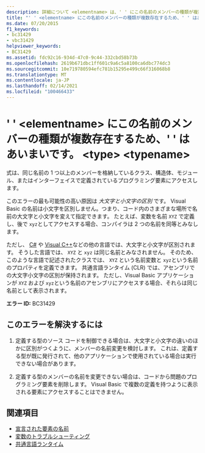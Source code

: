 ```yaml
---
description: 詳細について <elementname> は、' ' にこの名前のメンバーの種類が複数存在するため、' ' があいまいです。 <type> <typename>
title: "' ' <elementname> にこの名前のメンバーの種類が複数存在するため、' ' はあいまいです。 <type> <typename>"
ms.date: 07/20/2015
f1_keywords:
- bc31429
- vbc31429
helpviewer_keywords:
- BC31429
ms.assetid: fdc92c16-934d-47c0-9c44-332cbd58b73b
ms.openlocfilehash: 2619b671dbc1ff601c9a6c5a8100ca6dbc774dc3
ms.sourcegitcommit: 10e719780594efc781b15295e499c66f316068b8
ms.translationtype: MT
ms.contentlocale: ja-JP
ms.lasthandoff: 02/14/2021
ms.locfileid: "100466433"
---
```

# <a name="elementname-is-ambiguous-because-multiple-kinds-of-members-with-this-name-exist-in-type-typename"></a>' ' \<elementname> にこの名前のメンバーの種類が複数存在するため、' ' はあいまいです。 \<type> \<typename>

式は、同じ名前の 1 つ以上のメンバーを格納しているクラス、構造体、モジュール、またはインターフェイスで定義されているプログラミング要素にアクセスします。  
  
 このエラーの最も可能性の高い原因は *大文字と小文字の区別* です。 Visual Basic の名前は小文字を区別しません。つまり、コード内のさまざまな場所で名前の大文字と小文字を変えて指定できます。 たとえば、変数を名前 `XYZ` で定義 し、後で `xyz`としてアクセスする場合、コンパイラは 2 つの名前を同等とみなします。  
  
 ただし、 [C#](../../csharp/index.yml) や [Visual C++](/cpp/index)などの他の言語では、大文字と小文字が区別されます。 そうした言語では、 `XYZ` と `xyz` は同じ名前とみなされません。 そのため、このような言語で記述されたクラスでは、 `XYZ` という名前変数と `xyz`という名前のプロパティを定義できます。 共通言語ランタイム (CLR) では、アセンブリでの大文字小文字の区別が保持されます。 ただし、Visual Basic アプリケーションが `XYZ` および `xyz`という名前のアセンブリにアクセスする場合、それらは同じ名前として表示されます。  
  
 **エラー ID:** BC31429  
  
## <a name="to-correct-this-error"></a>このエラーを解決するには  
  
1. 定義する型のソース コードを制御できる場合は、大文字と小文字の違いのほかに区別がつくように、メンバーの名前変更を検討します。 これは、定義する型が既に発行されて、他のアプリケーションで使用されている場合は実行できない場合があります。  
  
2. 定義する型のメンバーの名前を変更できない場合は、コードから問題のプログラミング要素を削除します。 Visual Basic で複数の定義を持つように表示される要素にアクセスすることはできません。  
  
## <a name="see-also"></a>関連項目

- [宣言された要素の名前](../programming-guide/language-features/declared-elements/declared-element-names.md)
- [変数のトラブルシューティング](../programming-guide/language-features/variables/troubleshooting-variables.md)
- [共通言語ランタイム](../../standard/clr.md)
